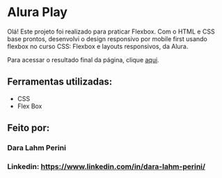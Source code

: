 # Alura Play

Olá! Este projeto foi realizado para praticar Flexbox. Com o HTML e CSS base prontos, desenvolvi o design responsivo por mobile first usando flexbox no curso CSS: Flexbox e layouts responsivos, da Alura.

Para acessar o resultado final da página, clique [aqui](https://alura-play-flexbox.vercel.app/).

## Ferramentas utilizadas:

* CSS
* Flex Box

## Feito por:

### Dara Lahm Perini

### Linkedin: https://www.linkedin.com/in/dara-lahm-perini/
